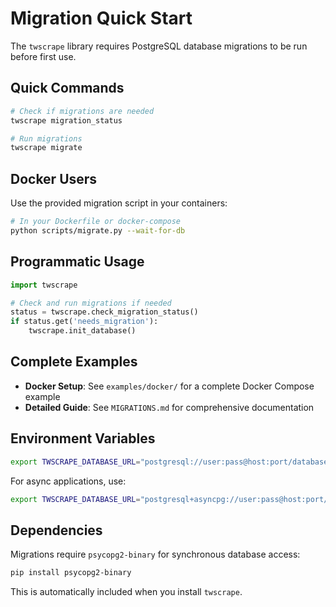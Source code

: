 # Migration Quick Start

The `twscrape` library requires PostgreSQL database migrations to be run before first use.

## Quick Commands

```bash
# Check if migrations are needed
twscrape migration_status

# Run migrations
twscrape migrate
```

## Docker Users

Use the provided migration script in your containers:

```bash
# In your Dockerfile or docker-compose
python scripts/migrate.py --wait-for-db
```

## Programmatic Usage

```python
import twscrape

# Check and run migrations if needed
status = twscrape.check_migration_status()
if status.get('needs_migration'):
    twscrape.init_database()
```

## Complete Examples

- **Docker Setup**: See `examples/docker/` for a complete Docker Compose example
- **Detailed Guide**: See `MIGRATIONS.md` for comprehensive documentation

## Environment Variables

```bash
export TWSCRAPE_DATABASE_URL="postgresql://user:pass@host:port/database"
```

For async applications, use:
```bash
export TWSCRAPE_DATABASE_URL="postgresql+asyncpg://user:pass@host:port/database"
```

## Dependencies

Migrations require `psycopg2-binary` for synchronous database access:
```bash
pip install psycopg2-binary
```

This is automatically included when you install `twscrape`.
